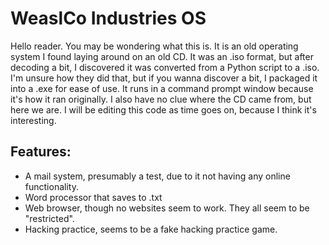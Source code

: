 # WeaslCo Industries OS

Hello reader.
You may be wondering what this is.
It is an old operating system I found laying around on an old CD.
It was an .iso format, but after decoding a bit, I discovered it was converted from a Python script to a .iso.
I'm unsure how they did that, but if you wanna discover a bit, I packaged it into a .exe for ease of use.
It runs in a command prompt window because it's how it ran originally.
I also have no clue where the CD came from, but here we are.
I will be editing this code as time goes on, because I think it's interesting.

## Features:
* A mail system, presumably a test, due to it not having any online functionality.
* Word processor that saves to .txt
* Web browser, though no websites seem to work. They all seem to be "restricted".
* Hacking practice, seems to be a fake hacking practice game.
